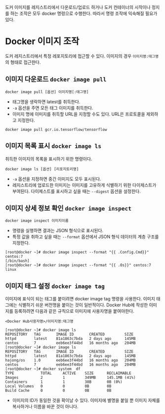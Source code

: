 도커 이미지를 레지스트리에서 다운로드/업로드 하거나 도커 컨테이너의 시작이나 정지를 하는 조작은 모두 docker 명령으로 수행한다. 따라서 명령 조작에 익숙해질 필요가 있다. 
# Docker 이미지 조작
도커 레지스트리에서 특정 레포지토리에 접근할 수 있다. 이미지의 경우 `이미지명:태그명` 의 형태로 접근한다. 
## 이미지 다운로드 `docker image pull`
```
docker image pull [옵션] 이미지명[:태그명]
```
- 태그명을 생락하면 latest를 취득한다. 
- `-a` 옵션을 주면 모든 태그 이미지를 취득한다. 
- 이미지 명에 이미지를 취득할 URL을 지정할 수도 있다. URL은 프로토콜을 제외하고 지정한다.
```
docker image pull gcr.io.tensorflow/tensorflow
```

## 이미지 목록 표시 `docker image ls`
취득한 이미지의 목록을 표시하기 위한 명령이다.
```
docker image ls [옵션] [리포지토리명]
```
- `-a` 옵션을 지정하면 중간 이미지도 모두 표시된다. 
- 레지스트리에 업로드한 이미지는 이미지를 고유하게 식별하기 위한 다이제스트가 부여된다. 다이제스트를 표시하고 싶을 때는 `--digest` 옵션을 설정한다.

## 이미지 상세 정보 확인 `docker image inspect`
```
docker image inspect 이미지이름
```
- 명령을 실행하면 결과는 JSON 형식으로 표시된다. 
- 특정 값을 취하고 싶을 때는 `--format` 옵션에서 JSON 형식 데이터의 계층 구조를 지정한다. 
```
[root@docker ~]# docker image inspect --format "{{ .Config.Cmd}}" centos:7
[/bin/bash]
[root@docker ~]# docker image inspect --format "{{ .Os}}" centos:7
linux

```

## 이미지 태그 설정 `docker image tag`
이미지에 표식이 되는 태그를 붙이려면 docker image tag 명령을 사용한다. 이미지 태그에는 식별하기 쉬운 버전명을 붙이는 것이 일반적이다. Docker Hub에 작성한 이미지를 등록하려면 다음과 같은 규칙으로 이미지에 사용자명을 붙여야한다.
```
<Docker Hub사용자명>/이미지명:태그명
```

```
[root@docker ~]# docker image ls
REPOSITORY   TAG       IMAGE ID       CREATED         SIZE
httpd        latest    81a1863c7bda   2 days ago      145MB
centos       7         eeb6ee3f44bd   16 months ago   204MB
[root@docker ~]# docker image ls
REPOSITORY   TAG       IMAGE ID       CREATED         SIZE
httpd        latest    81a1863c7bda   2 days ago      145MB
hajong/os    1.0       eeb6ee3f44bd   16 months ago   204MB
centos       7         eeb6ee3f44bd   16 months ago   204MB
[root@docker ~]# docker system  df
TYPE            TOTAL     ACTIVE    SIZE      RECLAIMABLE
Images          2         1         349MB     145.1MB (41%)
Containers      1         1         38B       0B (0%)
Local Volumes   0         0         0B        0B
Build Cache     0         0         0B        0B

```

- 이미지의 ID가 동일한 것을 확이날 수 있다. 이미지에 별명을 붙일 뿐 이미지 자체를 복사하거나 이름을 바꾼 것이 아니다. 